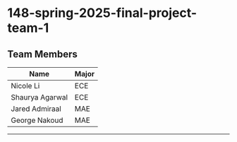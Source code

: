 ﻿# 148-spring-2025-final-project-team-1


## Team Members

| Name | Major |
|------|-------|
| Nicole Li | ECE |
| Shaurya Agarwal| ECE |
| Jared Admiraal | MAE | 
| George Nakoud | MAE | 

---
